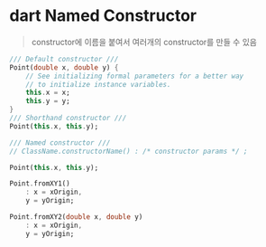 # dart Named Constructor

> constructor에 이름을 붙여서 여러개의 constructor를 만들 수 있음

```dart
/// Default constructor ///
Point(double x, double y) {
    // See initializing formal parameters for a better way
    // to initialize instance variables.
    this.x = x;
    this.y = y;
}
/// Shorthand constructor ///
Point(this.x, this.y);

/// Named constructor ///
// ClassName.constructorName() : /* constructor params */ ;

Point(this.x, this.y);

Point.fromXY1()
    : x = xOrigin,
    y = yOrigin;

Point.fromXY2(double x, double y)
    : x = xOrigin,
    y = yOrigin;
```
